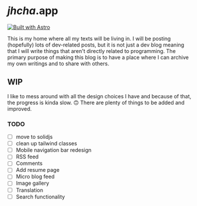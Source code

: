 # _jhcha_.app

[![Built with Astro](https://astro.badg.es/v1/built-with-astro.svg)](https://astro.build)

This is my home where all my texts will be living in. I will be posting (hopefully) lots of dev-related posts, but it is not just a dev blog meaning that I will write things that aren't directly related to programming. The primary purpose of making this blog is to have a place where I can archive my own writings and to share with others.

## WIP

I like to mess around with all the design choices I have and because of that, the progress is kinda slow. 🙃 There are plenty of things to be added and improved.

### TODO

- [ ] move to solidjs
- [ ] clean up tailwind classes
- [ ] Mobile navigation bar redesign
- [ ] RSS feed
- [ ] Comments
- [ ] Add resume page
- [ ] Micro blog feed
- [ ] Image gallery
- [ ] Translation
- [ ] Search functionality
